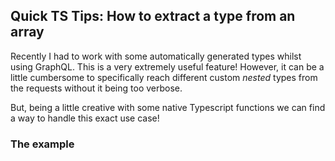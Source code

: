 ## Quick TS Tips: How to extract a type from an array

Recently I had to work with some automatically generated types whilst using GraphQL. This is a very extremely useful feature! However, it can be a little cumbersome to specifically reach different custom _nested_ types from the requests without it being too verbose.

But, being a little creative with some native Typescript functions we can find a way to handle this exact use case!

### The example
